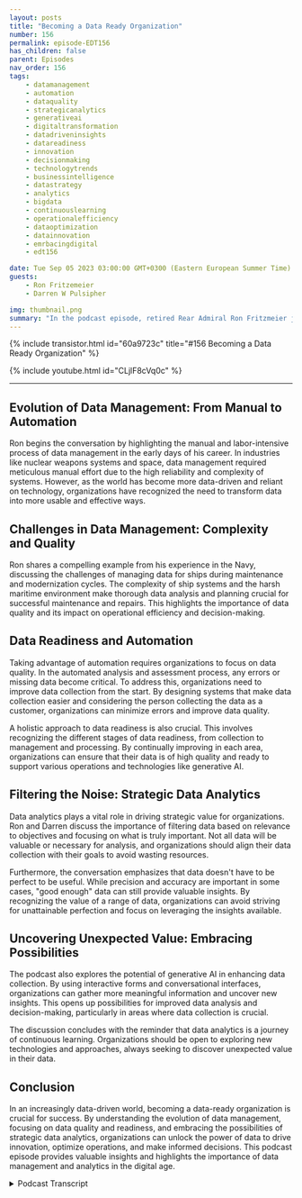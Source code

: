 ```yaml
---
layout: posts
title: "Becoming a Data Ready Organization"
number: 156
permalink: episode-EDT156
has_children: false
parent: Episodes
nav_order: 156
tags:
    - datamanagement
    - automation
    - dataquality
    - strategicanalytics
    - generativeai
    - digitaltransformation
    - datadriveninsights
    - datareadiness
    - innovation
    - decisionmaking
    - technologytrends
    - businessintelligence
    - datastrategy
    - analytics
    - bigdata
    - continuouslearning
    - operationalefficiency
    - dataoptimization
    - datainnovation
    - emrbacingdigital
    - edt156

date: Tue Sep 05 2023 03:00:00 GMT+0300 (Eastern European Summer Time)
guests:
    - Ron Fritzemeier
    - Darren W Pulsipher

img: thumbnail.png
summary: "In the podcast episode, retired Rear Admiral Ron Fritzmeier joins host Darren Pulsipher to discuss the importance of data management in the context of generative artificial intelligence (AI). With a background in electrical engineering and extensive experience in the cyber and cybersecurity fields, Ron provides valuable insights into the evolving field of data management and its critical role in organizational success in the digital age."
---
```


{% include transistor.html id="60a9723c" title="#156 Becoming a Data Ready Organization" %}

{% include youtube.html id="CLjlF8cVq0c" %}

---

## Evolution of Data Management: From Manual to Automation

Ron begins the conversation by highlighting the manual and labor-intensive process of data management in the early days of his career. In industries like nuclear weapons systems and space, data management required meticulous manual effort due to the high reliability and complexity of systems. However, as the world has become more data-driven and reliant on technology, organizations have recognized the need to transform data into more usable and effective ways.

## Challenges in Data Management: Complexity and Quality

Ron shares a compelling example from his experience in the Navy, discussing the challenges of managing data for ships during maintenance and modernization cycles. The complexity of ship systems and the harsh maritime environment make thorough data analysis and planning crucial for successful maintenance and repairs. This highlights the importance of data quality and its impact on operational efficiency and decision-making.

## Data Readiness and Automation

Taking advantage of automation requires organizations to focus on data quality. In the automated analysis and assessment process, any errors or missing data become critical. To address this, organizations need to improve data collection from the start. By designing systems that make data collection easier and considering the person collecting the data as a customer, organizations can minimize errors and improve data quality.

A holistic approach to data readiness is also crucial. This involves recognizing the different stages of data readiness, from collection to management and processing. By continually improving in each area, organizations can ensure that their data is of high quality and ready to support various operations and technologies like generative AI.

## Filtering the Noise: Strategic Data Analytics

Data analytics plays a vital role in driving strategic value for organizations. Ron and Darren discuss the importance of filtering data based on relevance to objectives and focusing on what is truly important. Not all data will be valuable or necessary for analysis, and organizations should align their data collection with their goals to avoid wasting resources.

Furthermore, the conversation emphasizes that data doesn't have to be perfect to be useful. While precision and accuracy are important in some cases, "good enough" data can still provide valuable insights. By recognizing the value of a range of data, organizations can avoid striving for unattainable perfection and focus on leveraging the insights available.

## Uncovering Unexpected Value: Embracing Possibilities

The podcast also explores the potential of generative AI in enhancing data collection. By using interactive forms and conversational interfaces, organizations can gather more meaningful information and uncover new insights. This opens up possibilities for improved data analysis and decision-making, particularly in areas where data collection is crucial.

The discussion concludes with the reminder that data analytics is a journey of continuous learning. Organizations should be open to exploring new technologies and approaches, always seeking to discover unexpected value in their data.

## Conclusion

In an increasingly data-driven world, becoming a data-ready organization is crucial for success. By understanding the evolution of data management, focusing on data quality and readiness, and embracing the possibilities of strategic data analytics, organizations can unlock the power of data to drive innovation, optimize operations, and make informed decisions. This podcast episode provides valuable insights and highlights the importance of data management and analytics in the digital age.


<details>
<summary> Podcast Transcript </summary>

<p></p>

</details>
